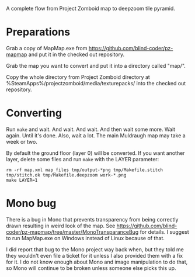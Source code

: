 A complete flow from Project Zomboid map to deepzoom tile pyramid.

Preparations
============

Grab a copy of MapMap.exe from https://github.com/blind-coder/pz-mapmap and put it in the checked out repository.

Grab the map you want to convert and put it into a directory called "map/".

Copy the whole directory from Project Zomboid directory at %SteamApps%/projectzomboid/media/texturepacks/ into the checked out repository.

Converting
==========

Run `make` and wait. And wait. And wait. And then wait some more. Wait again. Until it's done. Also, wait a lot. The main Muldraugh map may take a week or two.

By default the ground floor (layer 0) will be converted. If you want another layer, delete some files and run `make` with the LAYER parameter:

```
rm -rf map.xml map_files tmp/output-*png tmp/Makefile.stitch tmp/stitch.ok tmp/Makefile.deepzoom work-*.png
make LAYER=1
```


Mono bug
========

There is a bug in Mono that prevents transparency from being correctly drawn resulting in weird look of the map. See https://github.com/blind-coder/pz-mapmap/tree/master/MonoTransparanceBug for details. I suggest to run MapMap.exe on Windows instead of Linux because of that.

I did report that bug to the Mono project way back when, but they told me they wouldn't even file a ticket for it unless I also provided them with a fix for it. I do not know enough about Mono and image manipulation to do that, so Mono will continue to be broken unless someone else picks this up.
